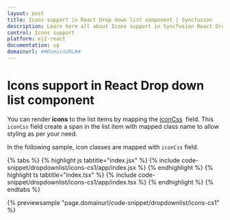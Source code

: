 ```yaml
---
layout: post
title: Icons support in React Drop down list component | Syncfusion
description: Learn here all about Icons support in Syncfusion React Drop down list component of Syncfusion Essential JS 2 and more.
control: Icons support 
platform: ej2-react
documentation: ug
domainurl: ##DomainURL##
---
```


# Icons support in React Drop down list component

You can render **icons** to the list items by mapping the [iconCss](https://ej2.syncfusion.com/react/documentation/api/drop-down-list/#fields) &nbsp;field. This `iconCss` field create a span in the list item with mapped class name to allow styling as per your need.

In the following sample, icon classes are mapped with `iconCss` field.

{% tabs %}
{% highlight js tabtitle="index.jsx" %}
{% include code-snippet/dropdownlist/icons-cs1/app/index.jsx %}
{% endhighlight %}
{% highlight ts tabtitle="index.tsx" %}
{% include code-snippet/dropdownlist/icons-cs1/app/index.tsx %}
{% endhighlight %}
{% endtabs %}

 {% previewsample "page.domainurl/code-snippet/dropdownlist/icons-cs1" %}